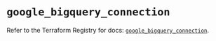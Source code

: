 # `google_bigquery_connection`

Refer to the Terraform Registry for docs: [`google_bigquery_connection`](https://registry.terraform.io/providers/hashicorp/google-beta/6.16.0/docs/resources/google_bigquery_connection).
